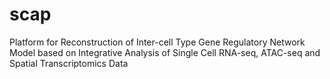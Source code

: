 # scap
Platform for Reconstruction of Inter-cell Type Gene Regulatory Network Model based on Integrative Analysis of Single Cell RNA-seq, ATAC-seq and Spatial Transcriptomics Data
